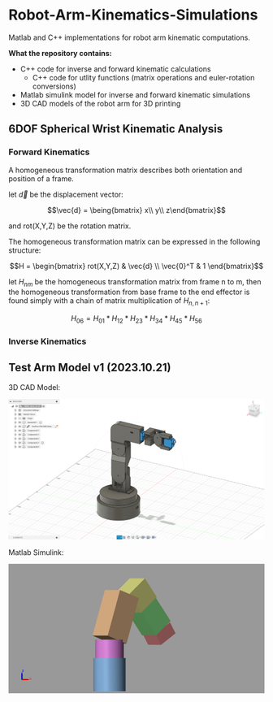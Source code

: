 # Robot-Arm-Kinematics-Simulations
Matlab and C++ implementations for robot arm kinematic computations.

<b>What the repository contains:</b>
- C++ code for inverse and forward kinematic calculations
  - C++ code for utlity functions (matrix operations and euler-rotation conversions)
- Matlab simulink model for inverse and forward kinematic simulations
- 3D CAD models of the robot arm for 3D printing

## 6DOF Spherical Wrist Kinematic Analysis

### Forward Kinematics

A homogeneous transformation matrix describes both orientation and position of a frame.

let $\vec{d}$ be the displacement vector:

$$\vec{d} = \being{bmatrix}
x\\
y\\
z\end{bmatrix}$$

and rot(X,Y,Z) be the rotation matrix.

The homogeneous transformation matrix can be expressed in the following structure:

$$H = \begin{bmatrix}
rot(X,Y,Z) & \vec{d} \\
\vec{0}^T & 1 \end{bmatrix}$$

let $H_{nm}$ be the homogeneous transformation matrix from frame n to m, then the homogeneous transformation from base frame to the end effector is found simply with a chain of matrix multiplication of $H_{n,n+1}$:

$$H_{06} = H_{01} * H_{12} * H_{23} * H_{34} * H_{45} * H_{56}$$

### Inverse Kinematics

## Test Arm Model v1 (2023.10.21)
3D CAD Model:

![3D Model v1](6DOF_Testarm_v1_images/Miniarm_CAD.png)

Matlab Simulink:

![v1 Simulation](6DOF_Testarm_v1_images/Miniarm_simulation.png)

